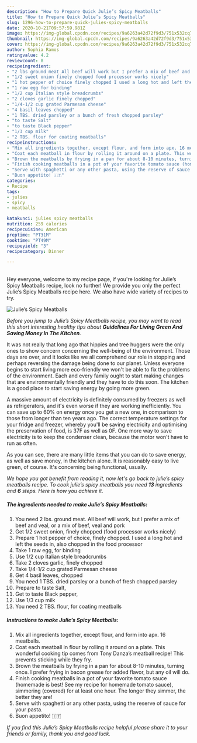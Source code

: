 ```yaml
---
description: "How to Prepare Quick Julie’s Spicy Meatballs"
title: "How to Prepare Quick Julie’s Spicy Meatballs"
slug: 1296-how-to-prepare-quick-julies-spicy-meatballs
date: 2020-10-21T09:57:59.981Z
image: https://img-global.cpcdn.com/recipes/9a6263a42d72f9d3/751x532cq70/julies-spicy-meatballs-recipe-main-photo.jpg
thumbnail: https://img-global.cpcdn.com/recipes/9a6263a42d72f9d3/751x532cq70/julies-spicy-meatballs-recipe-main-photo.jpg
cover: https://img-global.cpcdn.com/recipes/9a6263a42d72f9d3/751x532cq70/julies-spicy-meatballs-recipe-main-photo.jpg
author: Sophia Ramos
ratingvalue: 4.2
reviewcount: 8
recipeingredient:
- "2 lbs ground meat All beef will work but I prefer a mix of beef and veal or a mix of beef veal and pork"
- "1/2 sweet onion finely chopped food processor works nicely"
- "1 hot pepper of choice finely chopped I used a long hot and left the seeds in also chopped in the food processor"
- "1 raw egg for binding"
- "1/2 cup Italian style breadcrumbs"
- "2 cloves garlic finely chopped"
- "1/4-1/2 cup grated Parmesan cheese"
- "4 basil leaves chopped"
- "1 TBS. dried parsley or a bunch of fresh chopped parsley"
- "to taste Salt"
- "to taste Black pepper"
- "1/3 cup milk"
- "2 TBS. flour for coating meatballs"
recipeinstructions:
- "Mix all ingredients together, except flour, and form into apx. 16 meatballs."
- "Coat each meatball in flour by rolling it around on a plate. This wonderful cooking tip comes from Tony Danza’s meatball recipe! This prevents sticking while they fry."
- "Brown the meatballs by frying in a pan for about 8-10 minutes, turning once. I prefer frying in bacon grease for added flavor, but any oil will do."
- "Finish cooking meatballs in a pot of your favorite tomato sauce (homemade is best! See my recipe for homemade tomato sauce), simmering (covered) for at least one hour. The longer they simmer, the better they are!"
- "Serve with spaghetti or any other pasta, using the reserve of sauce for your pasta."
- "Buon appetito! 🇮🇹"
categories:
- Recipe
tags:
- julies
- spicy
- meatballs

katakunci: julies spicy meatballs 
nutrition: 259 calories
recipecuisine: American
preptime: "PT31M"
cooktime: "PT49M"
recipeyield: "3"
recipecategory: Dinner

---
```

<br>
Hey everyone, welcome to my recipe page, if you're looking for Julie’s Spicy Meatballs recipe, look no further! We provide you only the perfect Julie’s Spicy Meatballs recipe here. We also have wide variety of recipes to try.
<br>


![Julie’s Spicy Meatballs](https://img-global.cpcdn.com/recipes/9a6263a42d72f9d3/751x532cq70/julies-spicy-meatballs-recipe-main-photo.jpg)

<i>Before you jump to Julie’s Spicy Meatballs recipe, you may want to read this short interesting healthy tips about 
<strong>Guidelines For Living Green And Saving Money In The Kitchen</strong>.</i>
</br>

It was not really that long ago that hippies and tree huggers were the only ones to show concern concerning the well-being of the environment. Those days are over, and it looks like we all comprehend our role in stopping and perhaps reversing the damage being done to our planet. Unless everyone begins to start living more eco-friendly we won't be able to fix the problems of the environment. Each and every family ought to start making changes that are environmentally friendly and they have to do this soon. The kitchen is a good place to start saving energy by going more green.

A massive amount of electricity is definitely consumed by freezers as well as refrigerators, and it's even worse if they are working inefficiently. You can save up to 60% on energy once you get a new one, in comparison to those from longer than ten years ago. The correct temperature settings for your fridge and freezer, whereby you'll be saving electricity and optimising the preservation of food, is 37F as well as 0F. One more way to save electricity is to keep the condenser clean, because the motor won't have to run as often.

As you can see, there are many little items that you can do to save energy, as well as save money, in the kitchen alone. It is reasonably easy to live green, of course. It's concerning being functional, usually.


<i>We hope you got benefit from reading it, now let's go back to julie’s spicy meatballs recipe. To cook julie’s spicy meatballs you need <strong>13</strong> ingredients and <strong>6</strong> steps. Here is how you achieve it.
</i>

##### The ingredients needed to make Julie’s Spicy Meatballs:

1. You need 2 lbs. ground meat. All beef will work, but I prefer a mix of beef and veal, or a mix of beef, veal and pork
1. Get 1/2 sweet onion, finely chopped (food processor works nicely)
1. Prepare 1 hot pepper of choice, finely chopped. I used a long hot and left the seeds in, also chopped in the food processor
1. Take 1 raw egg, for binding
1. Use 1/2 cup Italian style breadcrumbs
1. Take 2 cloves garlic, finely chopped
1. Take 1/4-1/2 cup grated Parmesan cheese
1. Get 4 basil leaves, chopped
1. You need 1 TBS. dried parsley or a bunch of fresh chopped parsley
1. Prepare to taste Salt,
1. Get to taste Black pepper,
1. Use 1/3 cup milk
1. You need 2 TBS. flour, for coating meatballs


##### Instructions to make Julie’s Spicy Meatballs:

1. Mix all ingredients together, except flour, and form into apx. 16 meatballs.
1. Coat each meatball in flour by rolling it around on a plate. This wonderful cooking tip comes from Tony Danza’s meatball recipe! This prevents sticking while they fry.
1. Brown the meatballs by frying in a pan for about 8-10 minutes, turning once. I prefer frying in bacon grease for added flavor, but any oil will do.
1. Finish cooking meatballs in a pot of your favorite tomato sauce (homemade is best! See my recipe for homemade tomato sauce), simmering (covered) for at least one hour. The longer they simmer, the better they are!
1. Serve with spaghetti or any other pasta, using the reserve of sauce for your pasta.
1. Buon appetito! 🇮🇹


<i>If you find this Julie’s Spicy Meatballs recipe helpful please share it to your friends or family, thank you and good luck.</i>
